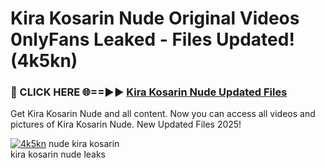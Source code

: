 # Kira Kosarin Nude Original Videos 0nlyFans Leaked - Files Updated! (4k5kn)

<h3>🔴 CLICK HERE 🌐==►► <a href="https://tinyurl.com/yc6ubb5a" rel="nofollow">Kira Kosarin Nude Updated Files</a></h3>

Get Kira Kosarin Nude and all content. Now you can access all videos and pictures of Kira Kosarin Nude. New Updated Files 2025!

[![4k5kn](https://i.imgur.com/7eu0CRL.gif)](https://tinyurl.com/yc6ubb5a)
nude kira kosarin<br>
kira kosarin nude leaks